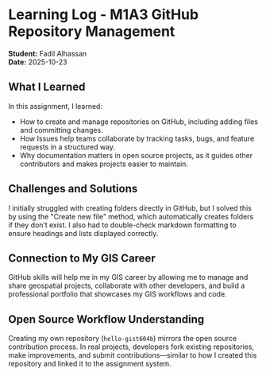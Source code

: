 # Learning Log - M1A3 GitHub Repository Management

**Student:** Fadil Alhassan  
**Date:** 2025-10-23

## What I Learned
In this assignment, I learned:
- How to create and manage repositories on GitHub, including adding files and committing changes.
- How Issues help teams collaborate by tracking tasks, bugs, and feature requests in a structured way.
- Why documentation matters in open source projects, as it guides other contributors and makes projects easier to maintain.

## Challenges and Solutions
I initially struggled with creating folders directly in GitHub, but I solved this by using the "Create new file" method, which automatically creates folders if they don’t exist. I also had to double-check markdown formatting to ensure headings and lists displayed correctly.

## Connection to My GIS Career
GitHub skills will help me in my GIS career by allowing me to manage and share geospatial projects, collaborate with other developers, and build a professional portfolio that showcases my GIS workflows and code.

## Open Source Workflow Understanding
Creating my own repository (`hello-gist604b`) mirrors the open source contribution process. In real projects, developers fork existing repositories, make improvements, and submit contributions—similar to how I created this repository and linked it to the assignment system.
